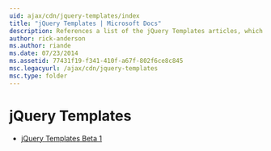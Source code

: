 ```yaml
---
uid: ajax/cdn/jquery-templates/index
title: "jQuery Templates | Microsoft Docs"
description: References a list of the jQuery Templates articles, which provide information about the files that are included in their respective libraries.
author: rick-anderson
ms.author: riande
ms.date: 07/23/2014
ms.assetid: 77431f19-f341-410f-a67f-802f6ce8c845
msc.legacyurl: /ajax/cdn/jquery-templates
msc.type: folder
---
```

# jQuery Templates

- [jQuery Templates Beta 1](cdnjquerytemplatesbeta1.md)

